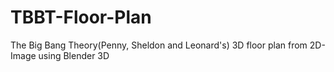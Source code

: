 # TBBT-Floor-Plan
The Big Bang Theory(Penny, Sheldon and Leonard's) 3D floor plan from 2D-Image using Blender 3D
